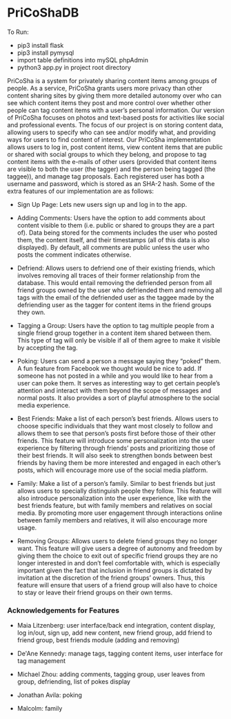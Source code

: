 # PriCoShaDB
To Run:
- pip3 install flask
- pip3 install pymysql
- import table definitions into mySQL phpAdmin
- python3 app.py in project root directory

PriCoSha is a system for privately sharing content items among groups of people. As a service, PriCoSha grants users more privacy than other content sharing sites by giving them more detailed autonomy over who can see which content items they
post and more control over whether other people can tag content items with a user’s personal information. Our version of PriCoSha focuses on photos and text-based posts for activities like social and professional events. The focus of our project is on storing content data, allowing users to specify who can see and/or modify what, and providing ways for users to find content of interest. Our PriCoSha implementation allows users to log in, post content items, view content items that are public or shared with social groups to which they belong, and propose to tag content items with the e-mails of other users  (provided that content items are visible to both the user (the tagger) and the person being tagged (the taggee)), and manage tag proposals. Each registered user has both a username and password, which is stored as an SHA-2 hash. Some of the extra features of our implementation are as follows:

- Sign Up Page: Lets new users sign up and log in to the app.

- Adding Comments: Users have the option to add comments about content visible to them (i.e. public or shared to groups they are a part of). Data being stored for the comments includes the user who posted them, the content itself, and their timestamps (all of this data is also displayed). By default, all comments are public unless the user who posts the comment indicates otherwise. 

- Defriend: Allows users to defriend one of their existing friends, which involves removing all traces of their former relationship from the database. This would entail removing the defriended person from all friend groups owned by the user who defriended them and removing all tags with the email of the defriended user as the taggee made by the defriending user as the tagger for content items in the friend groups they own.

- Tagging a Group: Users have the option to tag multiple people from a single friend group together in a content item shared between them. This type of tag will only be visible if all of them agree to make it visible by accepting the tag.

- Poking: Users can send a person a message saying they “poked” them. A fun feature from Facebook we thought would be nice to add. If someone has not posted in a while and you would like to hear from a user can poke them. It serves as interesting way to get certain people’s attention and interact with them beyond the scope of messages and normal posts. It also provides a sort of playful atmosphere to the social media experience.
 
- Best Friends: Make a list of each person’s best friends. Allows users to choose specific individuals that they want most closely to follow and allows them to see that person’s posts first before those of their other friends. This feature will introduce some personalization into the user experience by filtering through friends’ posts and prioritizing those of their best friends. It will also seek to strengthen bonds between best friends by having them be more interested and engaged in each other’s posts, which will encourage more use of the social media platform.
 
- Family: Make a list of a person’s family. Similar to best friends but just allows users to specially distinguish people they follow. This feature will also introduce personalization into the user experience, like with the best friends feature, but with family members and relatives on social media. By promoting more user engagement through interactions online between family members and relatives, it will also encourage more usage.
 
- Removing Groups: Allows users to delete friend groups they no longer want. This feature will give users a degree of autonomy and freedom by giving them the choice to exit out of specific friend groups they are no longer interested in and don’t feel comfortable with, which is especially important given the fact that inclusion in friend groups is dictated by invitation at the discretion of the friend groups’ owners. Thus, this feature will ensure that users of a friend group will also have to choice to stay or leave their friend groups on their own terms.

### Acknowledgements for Features

- Maia Litzenberg: user interface/back end integration, content display, log in/out, sign up, add new content, new friend group, add friend to friend group, best friends module (adding and removing)

- De'Ane Kennedy: manage tags, tagging content items, user interface for tag management

- Michael Zhou: adding comments, tagging group, user leaves from group, defriending, list of pokes display

- Jonathan Avila: poking

- Malcolm: family
